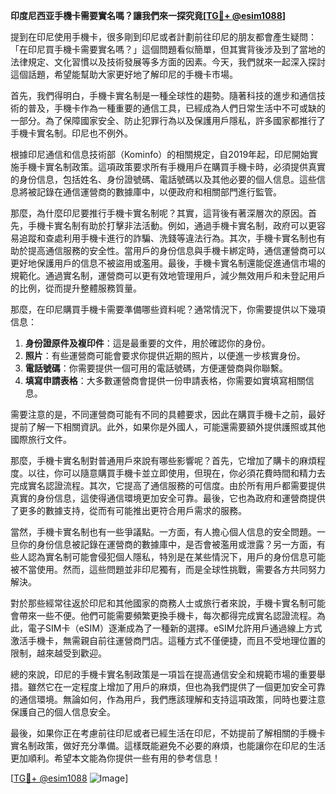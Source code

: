 **印度尼西亚手機卡需要實名嗎？讓我們來一探究竟[[TG💪+ @esim1088](https://t.me/s/esim1088)]**

提到在印尼使用手機卡，很多剛到印尼或者計劃前往印尼的朋友都會產生疑問：「在印尼買手機卡需要實名嗎？」這個問題看似簡單，但其實背後涉及到了當地的法律規定、文化習慣以及技術發展等多方面的因素。今天，我們就來一起深入探討這個話題，希望能幫助大家更好地了解印尼的手機卡市場。

首先，我們得明白，手機卡實名制是一種全球性的趨勢。隨著科技的進步和通信技術的普及，手機卡作為一種重要的通信工具，已經成為人們日常生活中不可或缺的一部分。為了保障國家安全、防止犯罪行為以及保護用戶隱私，許多國家都推行了手機卡實名制。印尼也不例外。

根據印尼通信和信息技術部（Kominfo）的相關規定，自2019年起，印尼開始實施手機卡實名制政策。這項政策要求所有手機用戶在購買手機卡時，必須提供真實的身份信息，包括姓名、身份證號碼、電話號碼以及其他必要的個人信息。這些信息將被記錄在通信運營商的數據庫中，以便政府和相關部門進行監管。

那麼，為什麼印尼要推行手機卡實名制呢？其實，這背後有著深層次的原因。首先，手機卡實名制有助於打擊非法活動。例如，通過手機卡實名制，政府可以更容易追蹤和查處利用手機卡進行的詐騙、洗錢等違法行為。其次，手機卡實名制也有助於提高通信服務的安全性。當用戶的身份信息與手機卡綁定時，通信運營商可以更好地保護用戶的信息不被盜用或濫用。最後，手機卡實名制還能促進通信市場的規範化。通過實名制，運營商可以更有效地管理用戶，減少無效用戶和未登記用戶的比例，從而提升整體服務質量。

那麼，在印尼購買手機卡需要準備哪些資料呢？通常情況下，你需要提供以下幾項信息：

1. **身份證原件及複印件**：這是最重要的文件，用於確認你的身份。
2. **照片**：有些運營商可能會要求你提供近期的照片，以便進一步核實身份。
3. **電話號碼**：你需要提供一個可用的電話號碼，方便運營商與你聯繫。
4. **填寫申請表格**：大多數運營商會提供一份申請表格，你需要如實填寫相關信息。

需要注意的是，不同運營商可能有不同的具體要求，因此在購買手機卡之前，最好提前了解一下相關資訊。此外，如果你是外國人，可能還需要額外提供護照或其他國際旅行文件。

那麼，手機卡實名制對普通用戶來說有哪些影響呢？首先，它增加了購卡的麻煩程度。以往，你可以隨意購買手機卡並立即使用，但現在，你必須花費時間和精力去完成實名認證流程。其次，它提高了通信服務的可信度。由於所有用戶都需要提供真實的身份信息，這使得通信環境更加安全可靠。最後，它也為政府和運營商提供了更多的數據支持，從而有可能推出更符合用戶需求的服務。

當然，手機卡實名制也有一些爭議點。一方面，有人擔心個人信息的安全問題。一旦你的身份信息被記錄在運營商的數據庫中，是否會被濫用或泄露？另一方面，有些人認為實名制可能會侵犯個人隱私，特別是在某些情況下，用戶的身份信息可能被不當使用。然而，這些問題並非印尼獨有，而是全球性挑戰，需要各方共同努力解決。

對於那些經常往返於印尼和其他國家的商務人士或旅行者來說，手機卡實名制可能會帶來一些不便。他們可能需要頻繁更換手機卡，每次都得完成實名認證流程。為此，電子SIM卡（eSIM）逐漸成為了一種新的選擇。eSIM允許用戶通過線上方式激活手機卡，無需親自前往運營商門店。這種方式不僅便捷，而且不受地理位置的限制，越來越受到歡迎。

總的來說，印尼的手機卡實名制政策是一項旨在提高通信安全和規範市場的重要舉措。雖然它在一定程度上增加了用戶的麻煩，但也為我們提供了一個更加安全可靠的通信環境。無論如何，作為用戶，我們應該理解和支持這項政策，同時也要注意保護自己的個人信息安全。

最後，如果你正在考慮前往印尼或者已經生活在印尼，不妨提前了解相關的手機卡實名制政策，做好充分準備。這樣既能避免不必要的麻煩，也能讓你在印尼的生活更加順利。希望本文能為你提供一些有用的參考信息！

[[TG💪+ @esim1088](https://t.me/s/esim1088) ![Image](https://i.postimg.cc/4NQfJmqS/Snipaste-2025-05-13-00-14-12.png)]